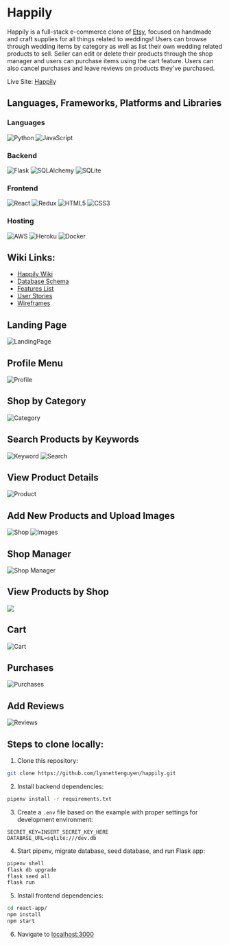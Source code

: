 # Happily

Happily is a full-stack e-commerce clone of [Etsy](https://www.etsy.com/), focused on handmade and craft supplies for all things related to weddings! Users can browse through wedding items by category as well as list their own wedding related products to sell. Seller can edit or delete their products through the shop manager and users can purchase items using the cart feature. Users can also cancel purchases and leave reviews on products they've purchased.

Live Site: [Happily](https://happily-app-etsy-clone.herokuapp.com/)

## Languages, Frameworks, Platforms and Libraries

### Languages
![Python](https://img.shields.io/badge/python-3670A0?style=for-the-badge&logo=python&logoColor=ffdd54) ![JavaScript](https://img.shields.io/badge/javascript-%23323330.svg?style=for-the-badge&logo=javascript&logoColor=%23F7DF1E) 

### Backend
![Flask](https://img.shields.io/badge/flask-%23000.svg?style=for-the-badge&logo=flask&logoColor=white) ![SQLAlchemy](https://img.shields.io/badge/SQLAlchemy-100000?style=for-the-badge&logo=sql&logoColor=BA1212&labelColor=AD0000&color=A90000) ![SQLite](https://img.shields.io/badge/sqlite-%2307405e.svg?style=for-the-badge&logo=sqlite&logoColor=white)

### Frontend
![React](https://img.shields.io/badge/react-%2320232a.svg?style=for-the-badge&logo=react&logoColor=%2361DAFB) ![Redux](https://img.shields.io/badge/redux-%23593d88.svg?style=for-the-badge&logo=redux&logoColor=white) ![HTML5](https://img.shields.io/badge/html5-%23E34F26.svg?style=for-the-badge&logo=html5&logoColor=white) ![CSS3](https://img.shields.io/badge/css3-%231572B6.svg?style=for-the-badge&logo=css3&logoColor=white)

### Hosting
![AWS](https://img.shields.io/badge/AWS-%23FF9900.svg?style=for-the-badge&logo=amazon-aws&logoColor=white) ![Heroku](https://img.shields.io/badge/heroku-%23430098.svg?style=for-the-badge&logo=heroku&logoColor=white) ![Docker](https://img.shields.io/badge/docker-%230db7ed.svg?style=for-the-badge&logo=docker&logoColor=white)

## Wiki Links:
* [Happily Wiki](https://github.com/lynnettenguyen/happily/wiki)
* [Database Schema](https://github.com/lynnettenguyen/happily/wiki/Database-Schema)
* [Features List](https://github.com/lynnettenguyen/happily/wiki/Features)
* [User Stories](https://github.com/lynnettenguyen/happily/wiki/User-Stories)
* [Wireframes](https://github.com/lynnettenguyen/happily/wiki/Wireframes)

## Landing Page
![LandingPage](https://user-images.githubusercontent.com/98368183/189550448-10137151-3df0-47c6-91c0-237eb8a89c05.png)

## Profile Menu
![Profile](https://user-images.githubusercontent.com/98368183/189198767-d2446ccd-fc7c-4da2-865c-287f4b55a7ca.png)

## Shop by Category
![Category](https://user-images.githubusercontent.com/98368183/189550512-e4117b64-8af4-4acc-8dff-acc11bf0ab23.png)

## Search Products by Keywords
![Keyword](https://user-images.githubusercontent.com/98368183/189196791-a7d8ef82-496f-4397-acd6-24cfb1b4c179.png)
![Search](https://user-images.githubusercontent.com/98368183/189550552-d7db556b-6e4e-4ab9-aa15-c49b3220ea77.png)

## View Product Details
![Product](https://user-images.githubusercontent.com/98368183/189035269-5fc21528-128c-4f03-915d-495e0fc9a6d1.png)

## Add New Products and Upload Images
![Shop](https://user-images.githubusercontent.com/98368183/189037556-5e7a4281-7a92-4b96-9866-bf7343804544.png)
![Images](https://user-images.githubusercontent.com/98368183/189039129-51ef2d27-9f05-4b52-a941-37d56b1bff61.png)

## Shop Manager
![Shop Manager](https://user-images.githubusercontent.com/98368183/189198578-61fdbe5c-1eb2-494f-ada6-c05524a50b2a.png)

## View Products by Shop
![](https://user-images.githubusercontent.com/98368183/193992301-c92eea4c-9ada-4419-8701-7459774dc65e.png)

## Cart
![Cart](https://user-images.githubusercontent.com/98368183/189198556-3c060b3f-59cb-428d-97d7-6baa319e4252.png)

## Purchases
![Purchases](https://user-images.githubusercontent.com/98368183/189035869-5703e2ca-434c-4aff-a76a-bff31172da4d.png)

## Add Reviews
![Reviews](https://user-images.githubusercontent.com/98368183/189035780-7664e7e8-b2e2-40f7-af8a-b27f9d3f57b3.png)

## Steps to clone locally:
1. Clone this repository:
```bash
git clone https://github.com/lynnettenguyen/happily.git
```

2. Install backend dependencies:

```bash
pipenv install -r requirements.txt
```

3. Create a `.env` file based on the example with proper settings for development environment:
```
SECRET_KEY=INSERT_SECRET_KEY_HERE
DATABASE_URL=sqlite:///dev.db
```

4. Start pipenv, migrate database, seed database, and run Flask app:

```bash
pipenv shell
flask db upgrade
flask seed all
flask run
```

5. Install frontend dependencies: 

```bash
cd react-app/
npm install
npm start
```

6. Navigate to [localhost:3000](http://localhost:3000)

